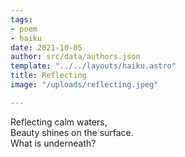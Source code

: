```yaml
---
tags:
- poem
- haiku
date: 2021-10-05
author: src/data/authors.json
template: "../../layouts/haiku.astro"
title: Reflecting
image: "/uploads/reflecting.jpeg"

---
```

Reflecting calm waters,  
Beauty shines on the surface.  
What is underneath?